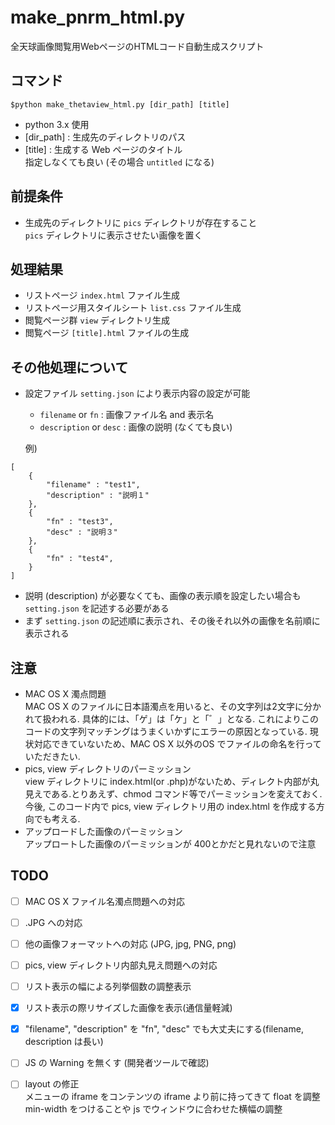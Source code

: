 # make_pnrm_html.py
全天球画像閲覧用WebページのHTMLコード自動生成スクリプト

## コマンド

```
$python make_thetaview_html.py [dir_path] [title]
```

* python 3.x 使用
* [dir_path] : 生成先のディレクトリのパス
* [title] : 生成する Web ページのタイトル<br>
    指定しなくても良い (その場合 `untitled` になる)

## 前提条件
* 生成先のディレクトリに `pics` ディレクトリが存在すること<br>
    `pics` ディレクトリに表示させたい画像を置く

## 処理結果
* リストページ `index.html` ファイル生成
* リストページ用スタイルシート `list.css` ファイル生成
* 閲覧ページ群 `view` ディレクトリ生成
* 閲覧ページ `[title].html` ファイルの生成

## その他処理について
* 設定ファイル `setting.json` により表示内容の設定が可能<br>
    * `filename` or `fn` : 画像ファイル名 and 表示名
    * `description` or `desc` : 画像の説明 (なくても良い)

    例)

```
[
    {
        "filename" : "test1",
        "description" : "説明１"
    },
    {
        "fn" : "test3",
        "desc" : "説明３"
    },
    {
        "fn" : "test4",
    }
]
```

* 説明 (description) が必要なくても、画像の表示順を設定したい場合も `setting.json` を記述する必要がある
* まず `setting.json` の記述順に表示され、その後それ以外の画像を名前順に表示される

## 注意
* MAC OS X 濁点問題<br>
    MAC OS X のファイルに日本語濁点を用いると、その文字列は2文字に分かれて扱われる. 具体的には、「ゲ」は「ケ」と「゛」となる. これによりこのコードの文字列マッチングはうまくいかずにエラーの原因となっている. 現状対応できていないため、MAC OS X 以外のOS でファイルの命名を行っていただきたい.
* pics, view ディレクトリのパーミッション<br>
    view ディレクトリに index.html(or .php)がないため、ディレクト内部が丸見えである.とりあえず、chmod コマンド等でパーミッションを変えておく.<br>
    今後, このコード内で pics, view ディレクトリ用の index.html を作成する方向でも考える. 
* アップロードした画像のパーミッション<br>
    アップロートした画像のパーミッションが 400とかだと見れないので注意

## TODO
- [ ] MAC OS X ファイル名濁点問題への対応
- [ ] .JPG への対応
- [ ] 他の画像フォーマットへの対応 (JPG, jpg, PNG, png)
- [ ] pics, view ディレクトリ内部丸見え問題への対応
- [ ] リスト表示の幅による列挙個数の調整表示
- [x] リスト表示の際リサイズした画像を表示(通信量軽減)
- [x] "filename", "description" を "fn", "desc" でも大丈夫にする(filename, description は長い)
- [ ] JS の Warning を無くす (開発者ツールで確認)
- [ ] layout の修正<br>
    メニューの iframe をコンテンツの iframe より前に持ってきて float を調整<br>
    min-width をつけることや js でウィンドウに合わせた横幅の調整<br>


